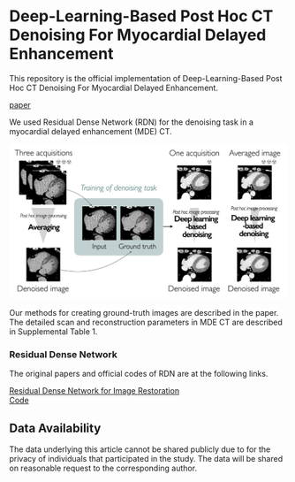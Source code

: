 # Deep-Learning-Based Post Hoc CT Denoising For Myocardial Delayed Enhancement 

This repository is the official implementation of Deep-Learning-Based Post Hoc CT Denoising For Myocardial Delayed Enhancement.

[paper]()

We used Residual Dense Network (RDN) for the denoising task in a myocardial delayed enhancement (MDE) CT. 

![](./img/Figure1.png)

Our methods for creating ground-truth images are described in the paper.
The detailed scan and reconstruction parameters in MDE CT are described in Supplemental Table 1.

### Residual Dense Network
The original papers and official codes of RDN are at the following links.

[Residual Dense Network for Image Restoration](https://ieeexplore.ieee.org/document/8964437)  
[Code](https://github.com/yulunzhang/RDN)

## Data Availability
The data underlying this article cannot be shared publicly due to for the privacy of individuals that participated in the study. The data will be shared on reasonable request to the corresponding author. 